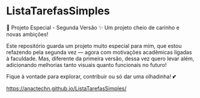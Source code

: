 # ListaTarefasSimples
💖 Projeto Especial - Segunda Versão
✨ Um projeto cheio de carinho e novas ambições!

Este repositório guarda um projeto muito especial para mim, que estou refazendo pela segunda vez — agora com motivações acadêmicas ligadas à faculdade. Mas, diferente da primeira versão, dessa vez quero levar além, adicionando melhorias tanto visuais quanto funcionais no futuro!

Fique à vontade para explorar, contribuir ou só dar uma olhadinha! 💕

https://anactechn.github.io/ListaTarefasSimples/
